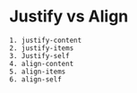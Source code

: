# Justify vs Align 


    1. justify-content
    2. justify-items
    3. Justify-self 
    4. align-content
    5. align-items
    6. align-self